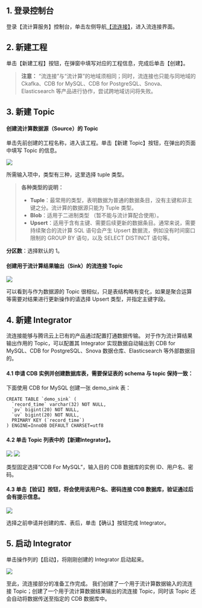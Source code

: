 ## 1. 登录控制台

登录【流计算服务】控制台，单击左侧导航[【流连接】](https://console.cloud.tencent.com/connector)，进入流连接界面。

## 2. 新建工程

单击【新建工程】按钮，在弹窗中填写对应的工程信息，完成后单击【创建】。

>**注意：**
>“流连接”与“流计算”的地域须相同；同时，流连接也只能与同地域的 Ckafka、CDB for MySQL、CDB for PostgreSQL、Snova、Elasticsearch 等产品进行协作，尝试跨地域访问将失败。

## 3. 新建 Topic

#### 创建流计算数据源（Source）的 Topic

单击先前创建的工程名称，进入该工程。单击【新建 Topic】按钮，在弹出的页面中填写 Topic 的信息。

![](https://main.qcloudimg.com/raw/cbc13a171c2c9dcbc32d583e9438c049.png)

所需输入项中，类型有三种，这里选择 tuple 类型。

>**各种类型的说明：**
>- **Tuple**：最常用的类型，表明数据为普通的数据条目，没有主键和非主键之分。流计算的数据源只能为 Tuple 类型。
>- **Blob**：适用于二进制类型 （暂不能与流计算配合使用）。
>- **Upsert**：适用于含有主键、需要后续更新的数据条目。通常来说，需要持续聚合的流计算 SQL 语句会产生 Upsert 数据流，例如没有时间窗口限制的 GROUP BY 语句，以及 SELECT DISTINCT 语句等。

**分区数**：选择默认的 1。

#### 创建用于流计算结果输出（Sink）的流连接 Topic
![](https://main.qcloudimg.com/raw/96ca22d60850f82bcd3db1d680de3b81.png)

可以看到与作为数据源的 Topic 很相似，只是表结构略有变化，如果是聚合运算等需要对结果进行更新操作的请选择 Upsert 类型，并指定主键字段。

## 4. 新建 Integrator
流连接能够与腾讯云上已有的产品通过配置打通数据传输。 对于作为流计算结果输出作用的 Topic，可以配置其 Integrator 实现数据自动输出到 CDB for MySQL、CDB for PostgreSQL、Snova 数据仓库、Elasticsearch 等外部数据目的。

#### 4.1 申请 CDB 实例并创建数据库表，需要保证表的 schema 与 topic 保持一致：

下面使用 CDB for MySQL 创建一张 demo_sink 表：

```
CREATE TABLE `demo_sink` (
  `record_time` varchar(32) NOT NULL,
  `pv` bigint(20) NOT NULL,
  `uv` bigint(20) NOT NULL,
  PRIMARY KEY (`record_time`)
) ENGINE=InnoDB DEFAULT CHARSET=utf8
```

#### 4.2 单击 Topic 列表中的【新建Integrator】。

![](https://main.qcloudimg.com/raw/8c3f2799fa0449bbc4808f27b09b7bac.png)
![](https://main.qcloudimg.com/raw/a11fb0750994592cd91fac08a3335b69.png)

类型固定选择“CDB For MySQL”，输入目的 CDB 数据库的实例 ID、用户名、密码。

#### 4.3 单击【验证】按钮，将会使用该用户名、密码连接 CDB 数据库，验证通过后会有提示信息。

![](https://main.qcloudimg.com/raw/cf38ef207f23af2fea4db81d13f389fc.png)

选择之前申请并创建的库、表后，单击【确认】按钮完成 Integrator。

## 5. 启动 Integrator

单击操作列的【启动】，将刚刚创建的 Integrator 启动起来。

![](https://main.qcloudimg.com/raw/348972c86f12bce80d5b08fc6892d024.png)

至此，流连接部分的准备工作完成。 我们创建了一个用于流计算数据输入的流连接 Topic；创建了一个用于流计算数据结果输出的流连接 Topic，同时该 Topic 还会自动将数据传送至指定的 CDB 数据库中。








